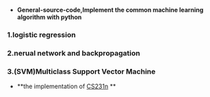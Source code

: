 - **General-source-code,Implement the common machine learning algorithm with python**
### 1.logistic regression
### 2.nerual network and backpropagation
### 3.(SVM)Multiclass Support Vector Machine
  - **the implementation of [CS231n](http://cs231n.github.io/linear-classify/) **
